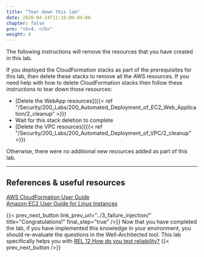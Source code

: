 ```yaml
---
title: "Tear down this lab"
date: 2020-04-24T11:16:09-04:00
chapter: false
pre: "<b>4. </b>"
weight: 4
---
```


The following instructions will remove the resources that you have created in this lab.

If you deployed the CloudFormation stacks as part of the prerequisites for this lab, then delete these stacks to remove all the AWS resources. If you need help with how to delete CloudFormation stacks then follow these instructions to tear down those resources:
* [Delete the WebApp resources]({{< ref "/Security/200_Labs/200_Automated_Deployment_of_EC2_Web_Application/2_cleanup" >}})
* Wait for this stack deletion to complete
* [Delete the VPC resources]({{< ref "/Security/200_Labs/200_Automated_Deployment_of_VPC/2_cleanup" >}})


Otherwise, there were no additional new resources added as part of this lab.

***

## References & useful resources

[AWS CloudFormation User Guide](https://docs.aws.amazon.com/AWSCloudFormation/latest/UserGuide/Welcome.html)  
[Amazon EC2 User Guide for Linux Instances](https://docs.aws.amazon.com/AWSEC2/latest/UserGuide/concepts.html)

{{< prev_next_button link_prev_url="../3_failure_injection/" title="Congratulations!" final_step="true"  />}}
Now that you have completed the lab, if you have implemented this knowledge in your environment, you should re-evaluate the questions in the Well-Architected tool. This lab specifically helps you with [REL 12  How do you test reliability?](https://docs.aws.amazon.com/wellarchitected/latest/framework/a-failure-management.html)
{{< prev_next_button />}}